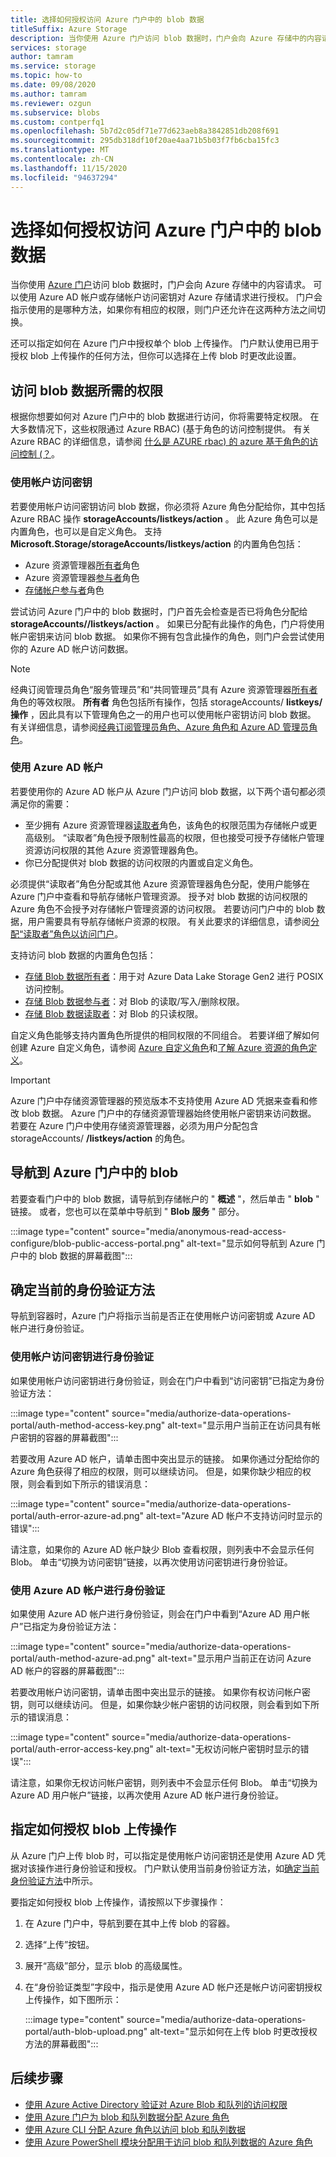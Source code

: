 ```yaml
---
title: 选择如何授权访问 Azure 门户中的 blob 数据
titleSuffix: Azure Storage
description: 当你使用 Azure 门户访问 blob 数据时，门户会向 Azure 存储中的内容请求。 可以使用 Azure AD 帐户或存储帐户访问密钥对这些 Azure 存储请求进行身份验证和授权。
services: storage
author: tamram
ms.service: storage
ms.topic: how-to
ms.date: 09/08/2020
ms.author: tamram
ms.reviewer: ozgun
ms.subservice: blobs
ms.custom: contperfq1
ms.openlocfilehash: 5b7d2c05df71e77d623aeb8a3842851db208f691
ms.sourcegitcommit: 295db318df10f20ae4aa71b5b03f7fb6cba15fc3
ms.translationtype: MT
ms.contentlocale: zh-CN
ms.lasthandoff: 11/15/2020
ms.locfileid: "94637294"
---
```

# <a name="choose-how-to-authorize-access-to-blob-data-in-the-azure-portal"></a>选择如何授权访问 Azure 门户中的 blob 数据

当你使用 [Azure 门户](https://portal.azure.com)访问 blob 数据时，门户会向 Azure 存储中的内容请求。 可以使用 Azure AD 帐户或存储帐户访问密钥对 Azure 存储请求进行授权。 门户会指示使用的是哪种方法，如果你有相应的权限，则门户还允许在这两种方法之间切换。  

还可以指定如何在 Azure 门户中授权单个 blob 上传操作。 门户默认使用已用于授权 blob 上传操作的任何方法，但你可以选择在上传 blob 时更改此设置。

## <a name="permissions-needed-to-access-blob-data"></a>访问 blob 数据所需的权限

根据你想要如何对 Azure 门户中的 blob 数据进行访问，你将需要特定权限。 在大多数情况下，这些权限通过 Azure RBAC)  (基于角色的访问控制提供。 有关 Azure RBAC 的详细信息，请参阅 [什么是 AZURE rbac) 的 azure 基于角色的访问控制 (？](../../role-based-access-control/overview.md)。

### <a name="use-the-account-access-key"></a>使用帐户访问密钥

若要使用帐户访问密钥访问 blob 数据，你必须将 Azure 角色分配给你，其中包括 Azure RBAC 操作 **storageAccounts/listkeys/action** 。 此 Azure 角色可以是内置角色，也可以是自定义角色。 支持 **Microsoft.Storage/storageAccounts/listkeys/action** 的内置角色包括：

- Azure 资源管理器[所有者](../../role-based-access-control/built-in-roles.md#owner)角色
- Azure 资源管理器[参与者](../../role-based-access-control/built-in-roles.md#contributor)角色
- [存储帐户参与者](../../role-based-access-control/built-in-roles.md#storage-account-contributor)角色

尝试访问 Azure 门户中的 blob 数据时，门户首先会检查是否已将角色分配给 **storageAccounts//listkeys/action** 。 如果已分配有此操作的角色，门户将使用帐户密钥来访问 blob 数据。 如果你不拥有包含此操作的角色，则门户会尝试使用你的 Azure AD 帐户访问数据。

> [!NOTE]
> 经典订阅管理员角色“服务管理员”和“共同管理员”具有 Azure 资源管理器[所有者](../../role-based-access-control/built-in-roles.md#owner)角色的等效权限。 **所有者** 角色包括所有操作，包括 storageAccounts/ **listkeys/操作** ，因此具有以下管理角色之一的用户也可以使用帐户密钥访问 blob 数据。 有关详细信息，请参阅[经典订阅管理员角色、Azure 角色和 Azure AD 管理员角色](../../role-based-access-control/rbac-and-directory-admin-roles.md#classic-subscription-administrator-roles)。

### <a name="use-your-azure-ad-account"></a>使用 Azure AD 帐户

若要使用你的 Azure AD 帐户从 Azure 门户访问 blob 数据，以下两个语句都必须满足你的需要：

- 至少拥有 Azure 资源管理器[读取者](../../role-based-access-control/built-in-roles.md#reader)角色，该角色的权限范围为存储帐户或更高级别。 “读取者”角色授予限制性最高的权限，但也接受可授予存储帐户管理资源访问权限的其他 Azure 资源管理器角色。
- 你已分配提供对 blob 数据的访问权限的内置或自定义角色。

必须提供“读取者”角色分配或其他 Azure 资源管理器角色分配，使用户能够在 Azure 门户中查看和导航存储帐户管理资源。 授予对 blob 数据的访问权限的 Azure 角色不会授予对存储帐户管理资源的访问权限。 若要访问门户中的 blob 数据，用户需要具有导航存储帐户资源的权限。 有关此要求的详细信息，请参阅[分配“读取者”角色以访问门户](../common/storage-auth-aad-rbac-portal.md#assign-the-reader-role-for-portal-access)。

支持访问 blob 数据的内置角色包括：

- [存储 Blob 数据所有者](../../role-based-access-control/built-in-roles.md#storage-blob-data-owner)：用于对 Azure Data Lake Storage Gen2 进行 POSIX 访问控制。
- [存储 Blob 数据参与者](../../role-based-access-control/built-in-roles.md#storage-blob-data-contributor)：对 Blob 的读取/写入/删除权限。
- [存储 Blob 数据读取者](../../role-based-access-control/built-in-roles.md#storage-blob-data-reader)：对 Blob 的只读权限。

自定义角色能够支持内置角色所提供的相同权限的不同组合。 若要详细了解如何创建 Azure 自定义角色，请参阅 [Azure 自定义角色](../../role-based-access-control/custom-roles.md)和[了解 Azure 资源的角色定义](../../role-based-access-control/role-definitions.md)。

> [!IMPORTANT]
> Azure 门户中存储资源管理器的预览版本不支持使用 Azure AD 凭据来查看和修改 blob 数据。 Azure 门户中的存储资源管理器始终使用帐户密钥来访问数据。 若要在 Azure 门户中使用存储资源管理器，必须为用户分配包含 storageAccounts/ **/listkeys/action** 的角色。

## <a name="navigate-to-blobs-in-the-azure-portal"></a>导航到 Azure 门户中的 blob

若要查看门户中的 blob 数据，请导航到存储帐户的 " **概述** "，然后单击 " **blob** " 链接。 或者，您也可以在菜单中导航到 " **Blob 服务** " 部分。

:::image type="content" source="media/anonymous-read-access-configure/blob-public-access-portal.png" alt-text="显示如何导航到 Azure 门户中的 blob 数据的屏幕截图":::

## <a name="determine-the-current-authentication-method"></a>确定当前的身份验证方法

导航到容器时，Azure 门户将指示当前是否正在使用帐户访问密钥或 Azure AD 帐户进行身份验证。

### <a name="authenticate-with-the-account-access-key"></a>使用帐户访问密钥进行身份验证

如果使用帐户访问密钥进行身份验证，则会在门户中看到“访问密钥”已指定为身份验证方法：

:::image type="content" source="media/authorize-data-operations-portal/auth-method-access-key.png" alt-text="显示用户当前正在访问具有帐户密钥的容器的屏幕截图":::

若要改用 Azure AD 帐户，请单击图中突出显示的链接。 如果你通过分配给你的 Azure 角色获得了相应的权限，则可以继续访问。 但是，如果你缺少相应的权限，则会看到如下所示的错误消息：

:::image type="content" source="media/authorize-data-operations-portal/auth-error-azure-ad.png" alt-text="Azure AD 帐户不支持访问时显示的错误":::

请注意，如果你的 Azure AD 帐户缺少 Blob 查看权限，则列表中不会显示任何 Blob。 单击“切换为访问密钥”链接，以再次使用访问密钥进行身份验证。

### <a name="authenticate-with-your-azure-ad-account"></a>使用 Azure AD 帐户进行身份验证

如果使用 Azure AD 帐户进行身份验证，则会在门户中看到“Azure AD 用户帐户”已指定为身份验证方法：

:::image type="content" source="media/authorize-data-operations-portal/auth-method-azure-ad.png" alt-text="显示用户当前正在访问 Azure AD 帐户的容器的屏幕截图":::

若要改用帐户访问密钥，请单击图中突出显示的链接。 如果你有权访问帐户密钥，则可以继续访问。 但是，如果你缺少帐户密钥的访问权限，则会看到如下所示的错误消息：

:::image type="content" source="media/authorize-data-operations-portal/auth-error-access-key.png" alt-text="无权访问帐户密钥时显示的错误":::

请注意，如果你无权访问帐户密钥，则列表中不会显示任何 Blob。 单击“切换为 Azure AD 用户帐户”链接，以再次使用 Azure AD 帐户进行身份验证。

## <a name="specify-how-to-authorize-a-blob-upload-operation"></a>指定如何授权 blob 上传操作

从 Azure 门户上传 blob 时，可以指定是使用帐户访问密钥还是使用 Azure AD 凭据对该操作进行身份验证和授权。 门户默认使用当前身份验证方法，如[确定当前身份验证方法](#determine-the-current-authentication-method)中所示。

要指定如何授权 blob 上传操作，请按照以下步骤操作：

1. 在 Azure 门户中，导航到要在其中上传 blob 的容器。
1. 选择“上传”按钮。
1. 展开“高级”部分，显示 blob 的高级属性。
1. 在“身份验证类型”字段中，指示是使用 Azure AD 帐户还是帐户访问密钥授权上传操作，如下图所示：

    :::image type="content" source="media/authorize-data-operations-portal/auth-blob-upload.png" alt-text="显示如何在上传 blob 时更改授权方法的屏幕截图":::

## <a name="next-steps"></a>后续步骤

- [使用 Azure Active Directory 验证对 Azure Blob 和队列的访问权限](../common/storage-auth-aad.md)
- [使用 Azure 门户为 blob 和队列数据分配 Azure 角色](../common/storage-auth-aad-rbac-portal.md)
- [使用 Azure CLI 分配 Azure 角色以访问 blob 和队列数据](../common/storage-auth-aad-rbac-cli.md)
- [使用 Azure PowerShell 模块分配用于访问 blob 和队列数据的 Azure 角色](../common/storage-auth-aad-rbac-powershell.md)
